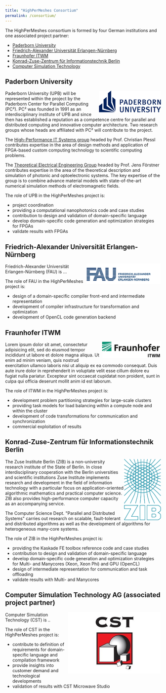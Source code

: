 ```yaml
---
title: "HighPerMeshes Consortium"
permalink: /consortium/
---
```


The HighPerMeshes consortium is formed by four German institutions and one associated project partner:

* [Paderborn University](#upb)
* [Friedrich-Alexander Universität Erlangen-Nürnberg](#fau)
* [Fraunhofer ITWM](#itwm)
* [Konrad-Zuse-Zentrum für Informationstechnik Berlin](#zib)
* [Computer Simulation Technology](#cst)

<a name="upb"></a>
## Paderborn University ##

<picture>
<img src="/assets/images/Logo-UPB.png" style="float:right;" width="200" title="Paderborn University Logo">
</picture>

Paderborn University (UPB) will be represented within the project by the Paderborn Center for Parallel Computing (PC²). PC² was founded in 1991 as an interdisciplinary institute of UPB and since then has established a reputation as a competence centre for parallel and distributed computing and innovative computer architecture. Two research groups whose heads are affiliated with PC² will contribute to the project.

The [High-Performance IT Systems group](http://cs.uni-paderborn.de/hit) headed by Prof. Christian Plessl contributes expertise in the area of design methods and application of FPGA-based custom computing technology to scientific computing problems.

The [Theoretical Electrical Engineering Group](http://tet.uni-paderborn.de) headed by Prof. Jens Förstner contributes expertise in the area of the theoretical description and simulation of photonic and optoelectronic systems. The key expertise of the group is to combine advance material models with state-of-the-art numerical simulation methods of electromagnetic fields.

The role of UPB in the HighPerMeshes project is:
* project coordination
* providing a computational nanophotonics code and case studies
* contribution to design and validation of domain-specific language
* develop domain-specific code generation and optimization strategies for FPGAs
* validate results with FPGAs


<a name="fau"></a>
## Friedrich-Alexander Universität Erlangen-Nürnberg ##

<picture>
<img src="/assets/images/Logo-FAU.png" style="float:right;" title="FAU Logo">
</picture>

Friedrich-Alexander Universität Erlangen-Nürnberg (FAU) is ...

The role of FAU in the HighPerMeshes project is:
* design of a domain-specific compiler front-end and intermediate representation
* development of compiler infrastructure for transformation and optimization
* development of OpenCL code generation backend


<a name="itwm"></a>
## Fraunhofer ITWM ##

<picture>
<img src="/assets/images/Logo-ITWM.png" style="float:right;" title="ITWM Logo">
</picture>

Lorem ipsum dolor sit amet, consectetur adipisicing elit, sed do eiusmod tempor incididunt ut labore et dolore magna aliqua. Ut enim ad minim veniam, quis nostrud exercitation ullamco laboris nisi ut aliquip ex ea commodo consequat. Duis aute irure dolor in reprehenderit in voluptate velit esse cillum dolore eu fugiat nulla pariatur. Excepteur sint occaecat cupidatat non proident, sunt in culpa qui officia deserunt mollit anim id est laborum.

The role of ITWM in the HighPerMeshes project is:
* development problem partitioning strategies for large-scale clusters
* providing task models for load balancing within a compute node and within the cluster
* development of code transformations for communication and synchronization
* commercial exploitation of results

<a name="zib"></a>
## Konrad-Zuse-Zentrum für Informationstechnik Berlin ##

<picture>
<img src="/assets/images/Logo-ZIB.png" width="120" style="float:right;" title="FAU Logo">
</picture>

The Zuse Institute Berlin (ZIB) is a non-university research institute of the State of Berlin. In close interdisciplinary cooperation with the Berlin universities and scientific institutions Zuse Institute implements research and development in the field of information technology with a particular focus on application-oriented algorithmic mathematics and practical computer science. ZIB also provides high-performance computer capacity as an accompanying service.

The Computer Science Dept. "Parallel and Distributed Systems" carries out research on scalable, fault-tolerant and distributed algorithms as well as the development of algorithms for heterogeneous many-core systems.

The role of ZIB in the HighPerMeshes project is:
* providing the Kaskade FE toolbox reference code and case studies
* contribution to design and validation of domain-specific language
* develop domain-specific code generation and optimization strategies for Multi- and Manycores (Xeon, Xeon Phi) and GPU (OpenCL)
* design of intermediate representation for communication and task offloading
* validate results with Multi- and Manycores

<a name="cst"></a>
## Computer Simulation Technology AG (associated project partner) ##

<picture>
<img src="/assets/images/Logo-CST.jpg" style="float:right;" title="CST Logo">
</picture>

Computer Simulation Technology (CST) is ..

The role of CST in the HighPerMeshes project is:
* contribute to definition of requirements for domain-specific language and compilation framework
* provide insights into customer demand and technological developments
* validation of results with CST Microwave Studio
